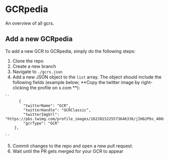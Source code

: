 
# GCRpedia

An overview of all gcrs.


## Add a new GCRpedia

To add a new GCR to GCRpedia, simply do the following steps:

  1. Clone the repo
  2. Create a new branch
  3. Navigate to `./gcrs.json`
  4. Add a new JSON object to the `list` array. The object should include the following fields (example below; **Copy the twitter image by right-clicking the profile on x.com **):

    ``
          {
            "twitterName": "GCR",
            "twitterHandle": "GCRClassic",
            "twitterImgUrl": "https://pbs.twimg.com/profile_images/1622015225573646336/jIHb2Pbs_400x400.jpg",
            "gcrType": "GCR"
        },

    ``
  5. Commit changes to the repo and open a new pull request.
  6. Wait until the PR gets merged for your GCR to appear 

